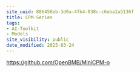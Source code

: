 ```yaml
---
site_uuid: 886458eb-3d0a-4fb4-838c-c6eba1a5136f
title: CPM-Series
tags:
- AI-Toolkit
- Models
site_visibility: public
date_modified: 2025-03-24
---
```




https://github.com/OpenBMB/MiniCPM-o